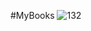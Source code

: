 #MyBooks
![132](https://user-images.githubusercontent.com/30288967/34672119-df489822-f485-11e7-9934-8076a1b6f113.JPG)
